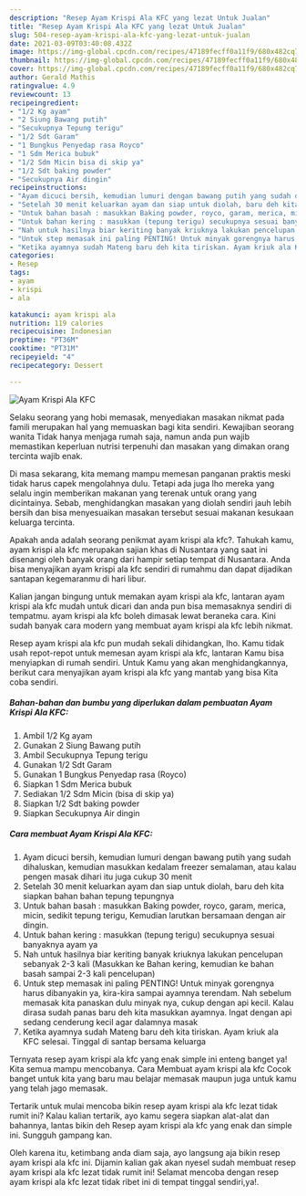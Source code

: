 ```yaml
---
description: "Resep Ayam Krispi Ala KFC yang lezat Untuk Jualan"
title: "Resep Ayam Krispi Ala KFC yang lezat Untuk Jualan"
slug: 504-resep-ayam-krispi-ala-kfc-yang-lezat-untuk-jualan
date: 2021-03-09T03:40:08.432Z
image: https://img-global.cpcdn.com/recipes/47189fecff0a11f9/680x482cq70/ayam-krispi-ala-kfc-foto-resep-utama.jpg
thumbnail: https://img-global.cpcdn.com/recipes/47189fecff0a11f9/680x482cq70/ayam-krispi-ala-kfc-foto-resep-utama.jpg
cover: https://img-global.cpcdn.com/recipes/47189fecff0a11f9/680x482cq70/ayam-krispi-ala-kfc-foto-resep-utama.jpg
author: Gerald Mathis
ratingvalue: 4.9
reviewcount: 13
recipeingredient:
- "1/2 Kg ayam"
- "2 Siung Bawang putih"
- "Secukupnya Tepung terigu"
- "1/2 Sdt Garam"
- "1 Bungkus Penyedap rasa Royco"
- "1 Sdm Merica bubuk"
- "1/2 Sdm Micin bisa di skip ya"
- "1/2 Sdt baking powder"
- "Secukupnya Air dingin"
recipeinstructions:
- "Ayam dicuci bersih, kemudian lumuri dengan bawang putih yang sudah dihaluskan, kemudian masukkan kedalam freezer semalaman, atau kalau pengen masak dihari itu juga cukup 30 menit"
- "Setelah 30 menit keluarkan ayam dan siap untuk diolah, baru deh kita siapkan bahan bahan tepung tepungnya"
- "Untuk bahan basah : masukkan Baking powder, royco, garam, merica, micin, sedikit tepung terigu, Kemudian larutkan bersamaan dengan air dingin."
- "Untuk bahan kering : masukkan (tepung terigu) secukupnya sesuai banyaknya ayam ya"
- "Nah untuk hasilnya biar keriting banyak kriuknya lakukan pencelupan sebanyak 2-3 kali (Masukkan ke Bahan kering, kemudian ke bahan basah sampai 2-3 kali pencelupan)"
- "Untuk step memasak ini paling PENTING! Untuk minyak gorengnya harus dibanyakin ya, kira-kira sampai ayamnya terendam. Nah sebelum memasak kita panaskan dulu minyak nya, cukup dengan api kecil. Kalau dirasa sudah panas baru deh kita masukkan ayamnya. Ingat dengan api sedang cenderung kecil agar dalamnya masak"
- "Ketika ayamnya sudah Mateng baru deh kita tiriskan. Ayam kriuk ala KFC selesai. Tinggal di santap bersama keluarga"
categories:
- Resep
tags:
- ayam
- krispi
- ala

katakunci: ayam krispi ala 
nutrition: 119 calories
recipecuisine: Indonesian
preptime: "PT36M"
cooktime: "PT31M"
recipeyield: "4"
recipecategory: Dessert

---
```



![Ayam Krispi Ala KFC](https://img-global.cpcdn.com/recipes/47189fecff0a11f9/680x482cq70/ayam-krispi-ala-kfc-foto-resep-utama.jpg)

Selaku seorang yang hobi memasak, menyediakan masakan nikmat pada famili merupakan hal yang memuaskan bagi kita sendiri. Kewajiban seorang  wanita Tidak hanya menjaga rumah saja, namun anda pun wajib memastikan keperluan nutrisi terpenuhi dan masakan yang dimakan orang tercinta wajib enak.

Di masa  sekarang, kita memang mampu memesan panganan praktis meski tidak harus capek mengolahnya dulu. Tetapi ada juga lho mereka yang selalu ingin memberikan makanan yang terenak untuk orang yang dicintainya. Sebab, menghidangkan masakan yang diolah sendiri jauh lebih bersih dan bisa menyesuaikan masakan tersebut sesuai makanan kesukaan keluarga tercinta. 



Apakah anda adalah seorang penikmat ayam krispi ala kfc?. Tahukah kamu, ayam krispi ala kfc merupakan sajian khas di Nusantara yang saat ini disenangi oleh banyak orang dari hampir setiap tempat di Nusantara. Anda bisa menyajikan ayam krispi ala kfc sendiri di rumahmu dan dapat dijadikan santapan kegemaranmu di hari libur.

Kalian jangan bingung untuk memakan ayam krispi ala kfc, lantaran ayam krispi ala kfc mudah untuk dicari dan anda pun bisa memasaknya sendiri di tempatmu. ayam krispi ala kfc boleh dimasak lewat beraneka cara. Kini sudah banyak cara modern yang membuat ayam krispi ala kfc lebih nikmat.

Resep ayam krispi ala kfc pun mudah sekali dihidangkan, lho. Kamu tidak usah repot-repot untuk memesan ayam krispi ala kfc, lantaran Kamu bisa menyiapkan di rumah sendiri. Untuk Kamu yang akan menghidangkannya, berikut cara menyajikan ayam krispi ala kfc yang mantab yang bisa Kita coba sendiri.

<!--inarticleads1-->

##### Bahan-bahan dan bumbu yang diperlukan dalam pembuatan Ayam Krispi Ala KFC:

1. Ambil 1/2 Kg ayam
1. Gunakan 2 Siung Bawang putih
1. Ambil Secukupnya Tepung terigu
1. Gunakan 1/2 Sdt Garam
1. Gunakan 1 Bungkus Penyedap rasa (Royco)
1. Siapkan 1 Sdm Merica bubuk
1. Sediakan 1/2 Sdm Micin (bisa di skip ya)
1. Siapkan 1/2 Sdt baking powder
1. Siapkan Secukupnya Air dingin




<!--inarticleads2-->

##### Cara membuat Ayam Krispi Ala KFC:

1. Ayam dicuci bersih, kemudian lumuri dengan bawang putih yang sudah dihaluskan, kemudian masukkan kedalam freezer semalaman, atau kalau pengen masak dihari itu juga cukup 30 menit
1. Setelah 30 menit keluarkan ayam dan siap untuk diolah, baru deh kita siapkan bahan bahan tepung tepungnya
1. Untuk bahan basah : masukkan Baking powder, royco, garam, merica, micin, sedikit tepung terigu, Kemudian larutkan bersamaan dengan air dingin.
1. Untuk bahan kering : masukkan (tepung terigu) secukupnya sesuai banyaknya ayam ya
1. Nah untuk hasilnya biar keriting banyak kriuknya lakukan pencelupan sebanyak 2-3 kali (Masukkan ke Bahan kering, kemudian ke bahan basah sampai 2-3 kali pencelupan)
1. Untuk step memasak ini paling PENTING! Untuk minyak gorengnya harus dibanyakin ya, kira-kira sampai ayamnya terendam. Nah sebelum memasak kita panaskan dulu minyak nya, cukup dengan api kecil. Kalau dirasa sudah panas baru deh kita masukkan ayamnya. Ingat dengan api sedang cenderung kecil agar dalamnya masak
1. Ketika ayamnya sudah Mateng baru deh kita tiriskan. Ayam kriuk ala KFC selesai. Tinggal di santap bersama keluarga




Ternyata resep ayam krispi ala kfc yang enak simple ini enteng banget ya! Kita semua mampu mencobanya. Cara Membuat ayam krispi ala kfc Cocok banget untuk kita yang baru mau belajar memasak maupun juga untuk kamu yang telah jago memasak.

Tertarik untuk mulai mencoba bikin resep ayam krispi ala kfc lezat tidak rumit ini? Kalau kalian tertarik, ayo kamu segera siapkan alat-alat dan bahannya, lantas bikin deh Resep ayam krispi ala kfc yang enak dan simple ini. Sungguh gampang kan. 

Oleh karena itu, ketimbang anda diam saja, ayo langsung aja bikin resep ayam krispi ala kfc ini. Dijamin kalian gak akan nyesel sudah membuat resep ayam krispi ala kfc lezat tidak rumit ini! Selamat mencoba dengan resep ayam krispi ala kfc lezat tidak ribet ini di tempat tinggal sendiri,ya!.

